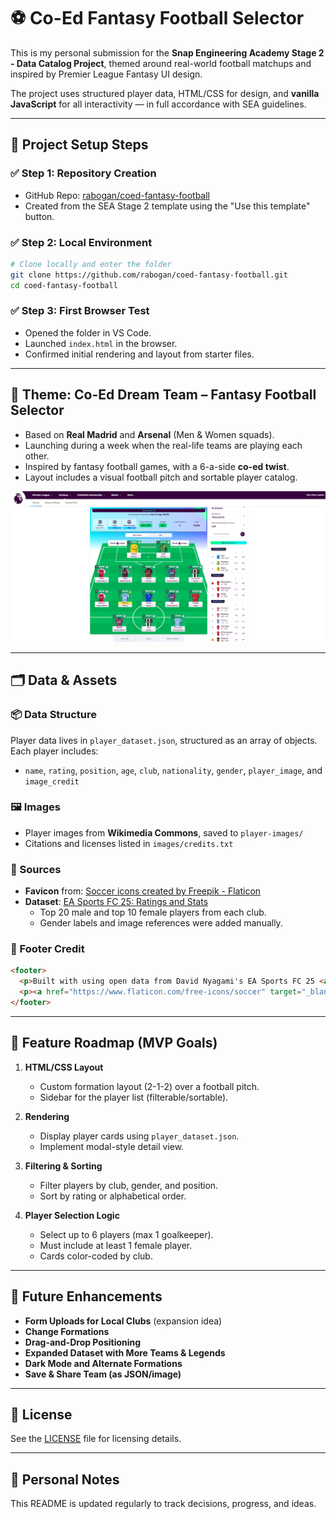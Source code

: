 # ⚽️ Co-Ed Fantasy Football Selector

This is my personal submission for the **Snap Engineering Academy Stage 2 - Data Catalog Project**, themed around real-world football matchups and inspired by Premier League Fantasy UI design.

The project uses structured player data, HTML/CSS for design, and **vanilla JavaScript** for all interactivity — in full accordance with SEA guidelines.

---

## 🏁 Project Setup Steps

### ✅ Step 1: Repository Creation
- GitHub Repo: [rabogan/coed-fantasy-football](https://github.com/rabogan/coed-fantasy-football)
- Created from the SEA Stage 2 template using the "Use this template" button.

### ✅ Step 2: Local Environment
```bash
# Clone locally and enter the folder
git clone https://github.com/rabogan/coed-fantasy-football.git
cd coed-fantasy-football
```

### ✅ Step 3: First Browser Test
- Opened the folder in VS Code.
- Launched `index.html` in the browser.
- Confirmed initial rendering and layout from starter files.

---

## 🎨 Theme: Co-Ed Dream Team – Fantasy Football Selector
- Based on **Real Madrid** and **Arsenal** (Men & Women squads).
- Launching during a week when the real-life teams are playing each other.
- Inspired by fantasy football games, with a 6-a-side **co-ed twist**.
- Layout includes a visual football pitch and sortable player catalog.

![Fantasy Football Website](images/fantasy-football-website.png)

---

## 🗂️ Data & Assets

### 📦 Data Structure
Player data lives in `player_dataset.json`, structured as an array of objects. Each player includes:
- `name`, `rating`, `position`, `age`, `club`, `nationality`, `gender`, `player_image`, and `image_credit`

### 🖼 Images
- Player images from **Wikimedia Commons**, saved to `player-images/`
- Citations and licenses listed in `images/credits.txt`

### 🔗 Sources
- **Favicon** from: [Soccer icons created by Freepik - Flaticon](https://www.flaticon.com/free-icons/soccer)
- **Dataset**: [EA Sports FC 25: Ratings and Stats](https://www.kaggle.com/datasets/nyagami/ea-sports-fc-25-database-ratings-and-stats?resource=download)
  - Top 20 male and top 10 female players from each club.
  - Gender labels and image references were added manually.

### 📎 Footer Credit
```html
<footer>
  <p>Built with using open data from David Nyagami's EA Sports FC 25 <a href="https://www.kaggle.com/datasets/nyagami/ea-sports-fc-25-database-ratings-and-stats?resource=download">Kaggle dataset</a> and credited images from Wikimedia Commons</p>
  <p><a href="https://www.flaticon.com/free-icons/soccer" target="_blank" rel="noopener noreferrer">Soccer icons by Freepik – Flaticon</a></p>
</footer>
```

---

## 🧩 Feature Roadmap (MVP Goals)

1. **HTML/CSS Layout**
   - Custom formation layout (2-1-2) over a football pitch.
   - Sidebar for the player list (filterable/sortable).

2. **Rendering**
   - Display player cards using `player_dataset.json`.
   - Implement modal-style detail view.

3. **Filtering & Sorting**
   - Filter players by club, gender, and position.
   - Sort by rating or alphabetical order.

4. **Player Selection Logic**
   - Select up to 6 players (max 1 goalkeeper).
   - Must include at least 1 female player.
   - Cards color-coded by club.

---

## 🌟 Future Enhancements

- **Form Uploads for Local Clubs** (expansion idea)
- **Change Formations**
- **Drag-and-Drop Positioning**
- **Expanded Dataset with More Teams & Legends**
- **Dark Mode and Alternate Formations**
- **Save & Share Team (as JSON/image)**

---

## 📄 License
See the [LICENSE](LICENSE) file for licensing details.

---

## 📓 Personal Notes
This README is updated regularly to track decisions, progress, and ideas.

